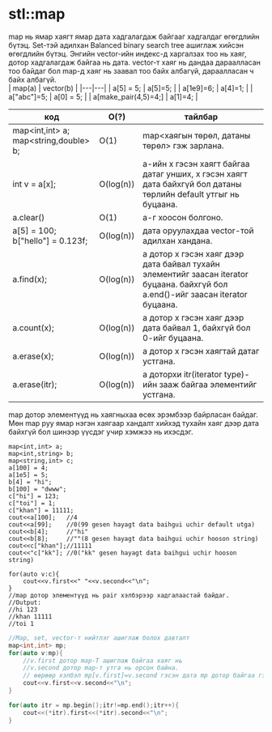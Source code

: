 # stl::map
map нь ямар хаягт ямар дата хадгалагдаж байгааг хадгалдаг өгөгдлийн бүтэц.
Set-тэй адилхан Balanced binary search tree ашиглаж хийсэн өгөгдлийн бүтэц.
Энгийн vector-ийн индекс-д харгалзах тоо нь хаяг, дотор хадгалагдаж байгаа нь дата. vector-т хаяг нь дандаа дараалласан тоо байдаг бол map-д хаяг нь заавал тоо байх албагүй, дараалласан ч байх албагүй.
<br>
| map(a) | vector(b) |
|---|---|
| a[5] = 5; | a[5]=5; |
| a[1e9]=6; | a[4]=1; |
| a["abc"]=5; | a[0] = 5; |
| a[make_pair(4,5)=4;] | a[1]=4; |
<br>

| код | O(?) |тайлбар |
|---|---|---|
| map\<int,int\> a;<br>map\<string,double\> b; | O(1) |map<хаягын төрөл, датаны төрөл> гэж зарлана. |
| int v = a[x]; | O(log(n)) | a-ийн x гэсэн хаягт байгаа датаг унших, x гэсэн хаягт дата байхгүй бол датаны төрлийн default утгыг нь буцаана. |
| a.clear() | O(1) | a-г хоосон болгоно. |
| a[5] = 100;<br>b["hello"] = 0.123f;| O(log(n)) | дата оруулахдаа vector-той адилхан хандана. |
| a.find(x); | O(log(n)) | a дотор х гэсэн хаяг дээр дата байвал тухайн элементийг заасан iterator буцаана. байхгүй бол a.end()-ийг заасан iterator буцаана. |
| a.count(x); | O(log(n)) | a дотор х гэсэн хаяг дээр дата байвал 1, байхгүй бол 0-ийг буцаана.|
| a.erase(x); | O(log(n)) | a дотор х гэсэн хаягтай датаг устгана. |
| a.erase(itr); | O(log(n)) | a доторхи itr(iterator type)-ийн зааж байгаа элементийг устгана. |

map дотор элементүүд нь хаягныхаа өсөх эрэмбээр байрласан байдаг. 
Мөн map руу ямар нэгэн хаягаар хандалт хийхэд тухайн хаяг дээр дата байхгүй бол шинээр үүсдэг учир хэмжээ нь ихэсдэг.

```
map<int,int> a;
map<int,string> b;
map<string,int> c;
a[100] = 4;
a[1e5] = 5;
b[4] = "hi";
b[100] = "dwww";
c["hi"] = 123;
c["toi"] = 1;
c["khan"] = 11111;
cout<<a[100];   //4
cout<<a[99];    //0(99 gesen hayagt data baihgui uchir default utga)
cout<<b[4];     //"hi"
cout<<b[8];     //""(8 gesen hayagt data baihgui uchir hooson string)
cout<<c["khan"];//11111
cout<<"c["kk"]; //0("kk" gesen hayagt data baihgui uchir hooson string)

for(auto v:c){
    cout<<v.first<<" "<<v.second<<"\n";
}
//map дотор элементүүд нь pair хэлбэрээр хадгалаастай байдаг.
//Output:
//hi 123
//khan 11111
//toi 1
```

```cpp
//Map, set, vector-т нийтлэг ашиглаж болох давталт
map<int,int> mp;
for(auto v:mp){
    //v.first дотор map-Т ашиглаж байгаа хаяг нь
    //v.second дотор map-т утга нь орсон байна.
    // өөрөөр хэлбэл mp[v.first]=v.second гэсэн дата mp дотор байгаа гэсэн үг.
    cout<<v.first<<v.second<<"\n";
}

for(auto itr = mp.begin();itr!=mp.end();itr++){
    cout<<(*itr).first<<(*itr).second<<"\n";
}

```
